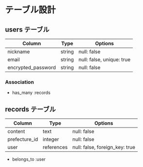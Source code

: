 # テーブル設計

## users テーブル

| Column             | Type   | Options                   |
| ------------------ | ------ | -----------               |
| nickname           | string | null: false               |
| email              | string | null: false, unique: true |
| encrypted_password | string | null: false               |


### Association

- has_many :records

## records テーブル

| Column                | Type        | Options                        |
| ------------------    | ------      | -----------                    |
| content               | text        | null: false                    |
| prefecture_id         | integer     | null: false                    |
| user                  | references  | null: false, foreign_key: true |

- belongs_to :user